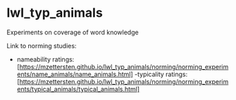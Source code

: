 # lwl_typ_animals
Experiments on coverage of word knowledge

Link to norming studies:

- nameability ratings:[https://mzettersten.github.io/lwl_typ_animals/norming/norming_experiments/name_animals/name_animals.html]
-typicality ratings: [https://mzettersten.github.io/lwl_typ_animals/norming/norming_experiments/typical_animals/typical_animals.html]
